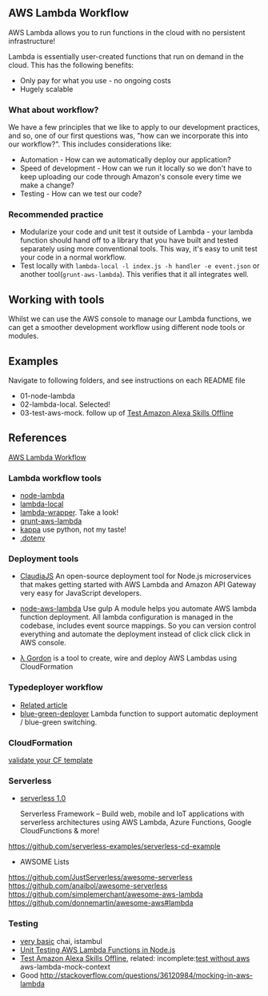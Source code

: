 ## AWS Lambda Workflow

AWS Lambda allows you to run functions in the cloud with no persistent infrastructure!

Lambda is essentially user-created functions that run on demand in the cloud. This has the following benefits:

- Only pay for what you use - no ongoing costs
- Hugely scalable

### What about workflow?

We have a few principles that we like to apply to our development practices, and so, one of our first questions was, "how can we incorporate this into our workflow?". This includes considerations like:

- Automation - How can we automatically deploy our application?
- Speed of development - How can we run it locally so we don't have to keep uploading our code through Amazon's console every time we make a change?
- Testing - How can we test our code?

### Recommended practice

- Modularize your code and unit test it outside of Lambda - your lambda function should hand off to a library that you have built and tested separately using more conventional tools. This way, it's easy to unit test your code in a normal workflow.
- Test locally with `lambda-local -l index.js -h handler -e event.json` or another tool(`grunt-aws-lambda`). This verifies that it all integrates well.

## Working with tools

Whilst we can use the AWS console to manage our Lambda functions, we can get a smoother development workflow using different node tools or modules.

Examples
---
Navigate to following folders, and see instructions on each README file

- 01-node-lambda
- 02-lambda-local. Selected!
- 03-test-aws-mock. follow up of [Test Amazon Alexa Skills Offline](https://www.thepolyglotdeveloper.com/2016/08/test-amazon-alexa-skills-offline-with-mocha-and-chai-for-node-js/)

## References

[AWS Lambda Workflow](http://radify.io/blog/aws-lambda-workflow/)

### Lambda workflow tools

- [node-lambda](https://github.com/motdotla/node-lambda)
- [lambda-local](https://github.com/ashiina/lambda-local)
- [lambda-wrapper](https://github.com/SC5/lambda-wrapper). Take a look!
- [grunt-aws-lambda](https://www.npmjs.com/package/grunt-aws-lambda)
- [kappa](https://github.com/garnaat/kappa) use python, not my taste!
- [.dotenv](https://www.npmjs.com/package/dotenv)

### Deployment tools
- [ClaudiaJS](https://aws.amazon.com/es/blogs/compute/how-to-turn-node-js-projects-into-aws-lambda-microservices-easily-with-claudiajs/)
An open-source deployment tool for Node.js microservices that makes getting started with AWS Lambda and Amazon API Gateway very easy for JavaScript developers.

- [node-aws-lambda](https://github.com/ThoughtWorksStudios/node-aws-lambda) Use gulp
A module helps you automate AWS lambda function deployment. All lambda configuration is managed in the codebase, includes event source mappings. So you can version control everything and automate the deployment instead of click click click in AWS console.

- [λ Gordon](https://github.com/jorgebastida/gordon) is a tool to create, wire and deploy AWS Lambdas using CloudFormation

### Typedeployer workflow

- [Related article](https://www.aerobatic.com/blog/lambda-continuous-deployment)
- [blue-green-deployer](https://github.com/BambeeQ/opsworks-auto-deploy-lambda-function) Lambda function to support automatic deployment / blue-green switching.

### CloudFormation

[validate your CF template](https://github.com/tmilewski/serverless-resources-validation-plugin)

### Serverless

- [serverless 1.0](https://github.com/serverless/serverless/tree/1.0.0-rc.1)

  Serverless Framework – Build web, mobile and IoT applications with serverless architectures using AWS Lambda, Azure Functions, Google CloudFunctions & more!

https://github.com/serverless-examples/serverless-cd-example


- AWSOME Lists

https://github.com/JustServerless/awesome-serverless
https://github.com/anaibol/awesome-serverless
https://github.com/simplemerchant/awesome-aws-lambda
https://github.com/donnemartin/awesome-aws#lambda


### Testing

- [very basic](https://github.com/imaifactory/myFirstLambda) chai, istambul
- [Unit Testing AWS Lambda Functions in Node.js](https://medium.com/vandium-software/unit-testing-aws-lambda-functions-in-node-js-7ad6c8f5000#.m2ujady8s)
- [Test Amazon Alexa Skills Offline](https://www.thepolyglotdeveloper.com/2016/08/test-amazon-alexa-skills-offline-with-mocha-and-chai-for-node-js/), related:  incomplete:[test without aws](https://www.codedad.net/2016/01/03/test-aws-lambda-function-without-aws/) aws-lambda-mock-context
- Good http://stackoverflow.com/questions/36120984/mocking-in-aws-lambda
